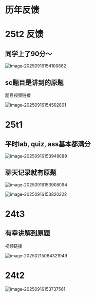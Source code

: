 # 历年反馈

# 25t2 反馈

## 同学上了90分～

![image-20250916154100862](../.gitbook/assets/li-nian-fan-kui/image-20250916154100862.png)





## sc题目是讲到的原题

题目视频链接

![image-20250916154502801](../.gitbook/assets/li-nian-fan-kui/image-20250916154502801.png)







# 25t1

## 平时lab, quiz, ass基本都满分

![image-20250916153948889](../.gitbook/assets/li-nian-fan-kui/image-20250916153948889.png)

## 聊天记录就有原题

![image-20250916153908094](../.gitbook/assets/li-nian-fan-kui/image-20250916153908094.png)







![image-20250916153820222](../.gitbook/assets/li-nian-fan-kui/image-20250916153820222.png)



# 24t3

## 有幸讲解到原题

视频链接

![image-20250215084321949](../.gitbook/assets/li-nian-fan-kui/image-20250215084321949.png)



# 24t2

![image-20250916153737561](../.gitbook/assets/li-nian-fan-kui/image-20250916153737561.png)

